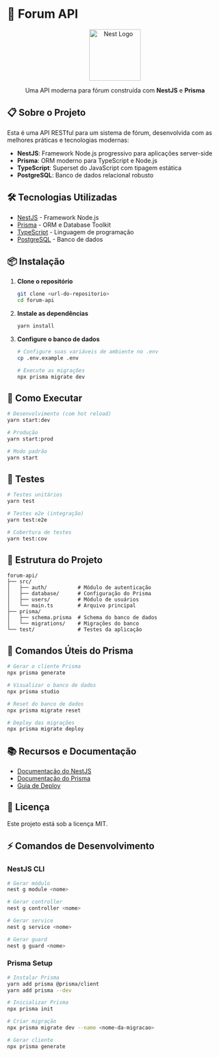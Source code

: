# 🚀 Forum API

<p align="center">
  <a href="http://nestjs.com/" target="blank">
    <img src="https://nestjs.com/img/logo-small.svg" width="120" alt="Nest Logo" />
  </a>
</p>

<p align="center">
  Uma API moderna para fórum construída com <strong>NestJS</strong> e <strong>Prisma</strong>
</p>

## 📋 Sobre o Projeto

Esta é uma API RESTful para um sistema de fórum, desenvolvida com as melhores práticas e tecnologias modernas:

- **NestJS**: Framework Node.js progressivo para aplicações server-side
- **Prisma**: ORM moderno para TypeScript e Node.js
- **TypeScript**: Superset do JavaScript com tipagem estática
- **PostgreSQL**: Banco de dados relacional robusto

## 🛠️ Tecnologias Utilizadas

- [NestJS](https://nestjs.com/) - Framework Node.js
- [Prisma](https://prisma.io/) - ORM e Database Toolkit
- [TypeScript](https://www.typescriptlang.org/) - Linguagem de programação
- [PostgreSQL](https://www.postgresql.org/) - Banco de dados

## 📦 Instalação

1. **Clone o repositório**
   ```bash
   git clone <url-do-repositorio>
   cd forum-api
   ```

2. **Instale as dependências**
   ```bash
   yarn install
   ```

3. **Configure o banco de dados**
   ```bash
   # Configure suas variáveis de ambiente no .env
   cp .env.example .env
   
   # Execute as migrações
   npx prisma migrate dev
   ```

## 🚀 Como Executar

```bash
# Desenvolvimento (com hot reload)
yarn start:dev

# Produção
yarn start:prod

# Modo padrão
yarn start
```

## 🧪 Testes

```bash
# Testes unitários
yarn test

# Testes e2e (integração)
yarn test:e2e

# Cobertura de testes
yarn test:cov
```

## 📁 Estrutura do Projeto

```
forum-api/
├── src/
│   ├── auth/          # Módulo de autenticação
│   ├── database/      # Configuração do Prisma
│   ├── users/         # Módulo de usuários
│   └── main.ts        # Arquivo principal
├── prisma/
│   ├── schema.prisma  # Schema do banco de dados
│   └── migrations/    # Migrações do banco
└── test/              # Testes da aplicação
```

## 🔧 Comandos Úteis do Prisma

```bash
# Gerar o cliente Prisma
npx prisma generate

# Visualizar o banco de dados
npx prisma studio

# Reset do banco de dados
npx prisma migrate reset

# Deploy das migrações
npx prisma migrate deploy
```

## 📚 Recursos e Documentação

- [Documentação do NestJS](https://docs.nestjs.com)
- [Documentação do Prisma](https://www.prisma.io/docs)
- [Guia de Deploy](https://docs.nestjs.com/deployment)

## 📄 Licença

Este projeto está sob a licença MIT.

## ⚡ Comandos de Desenvolvimento

### NestJS CLI
```bash
# Gerar módulo
nest g module <nome>

# Gerar controller
nest g controller <nome>

# Gerar service
nest g service <nome>

# Gerar guard
nest g guard <nome>
```

### Prisma Setup
```bash
# Instalar Prisma
yarn add prisma @prisma/client
yarn add prisma --dev

# Inicializar Prisma
npx prisma init

# Criar migração
npx prisma migrate dev --name <nome-da-migracao>

# Gerar cliente
npx prisma generate
```
```bash

```